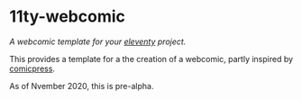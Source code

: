 11ty-webcomic
=============

*A webcomic template for your [eleventy](https://www.11ty.dev/) project.*

This provides a template for a the creation of a webcomic, partly inspired by [comicpress](http://comicpress.net/).

As of Nvember 2020, this is pre-alpha.
